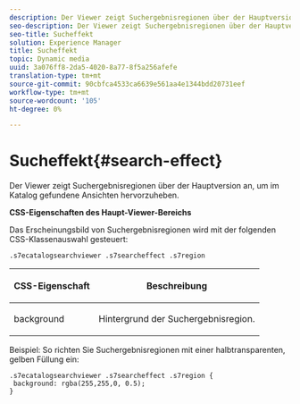 ```yaml
---
description: Der Viewer zeigt Suchergebnisregionen über der Hauptversion an, um im Katalog gefundene Ansichten hervorzuheben.
seo-description: Der Viewer zeigt Suchergebnisregionen über der Hauptversion an, um im Katalog gefundene Ansichten hervorzuheben.
seo-title: Sucheffekt
solution: Experience Manager
title: Sucheffekt
topic: Dynamic media
uuid: 3a076ff8-2da5-4020-8a77-8f5a256afefe
translation-type: tm+mt
source-git-commit: 90cbfca4533ca6639e561aa4e1344bdd20731eef
workflow-type: tm+mt
source-wordcount: '105'
ht-degree: 0%

---
```



# Sucheffekt{#search-effect}

Der Viewer zeigt Suchergebnisregionen über der Hauptversion an, um im Katalog gefundene Ansichten hervorzuheben.

<!--<a id="section_061E550C1C1D4DB2BD663A898895B38C"></a>-->

**CSS-Eigenschaften des Haupt-Viewer-Bereichs**

Das Erscheinungsbild von Suchergebnisregionen wird mit der folgenden CSS-Klassenauswahl gesteuert:

`.s7ecatalogsearchviewer .s7searcheffect .s7region`

<table id="table_94EE3F5BBE4547C0B4943471CEE7EDE4"> 
 <thead> 
  <tr> 
   <th colname="col1" class="entry"> <p> CSS-Eigenschaft </p> </th> 
   <th colname="col2" class="entry"> <p>Beschreibung </p> </th> 
  </tr> 
 </thead>
 <tbody> 
  <tr> 
   <td colname="col1"> <p> <span class="codeph"> background  </span> </p> </td> 
   <td colname="col2"> <p>Hintergrund der Suchergebnisregion. </p> </td> 
  </tr> 
 </tbody> 
</table>

Beispiel: So richten Sie Suchergebnisregionen mit einer halbtransparenten, gelben Füllung ein:

```
.s7ecatalogsearchviewer .s7searcheffect .s7region { 
 background: rgba(255,255,0, 0.5); 
}
```

